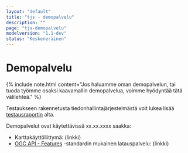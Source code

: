 ```yaml
---
layout: "default"
title: "tjs - demopalvelu"
description: ""
page: "tjs-demopalvelu"
modelversion: "1.1-dev"
status: "Keskeneräinen"
---
```

# Demopalvelu

{% include note.html content="Jos haluamme oman demopalvelun, tai tuoda työmme osaksi kaavamallin demopalvelua, voimme hyödyntää tätä välilehteä." %}

Testaukseen rakennetusta tiedonhallintajärjestelmästä voit lukea lisää [testausraportin](../../../projektit/tjs-tietomallit/testaus/) alta.

Demopalvelut ovat käytettävissä xx.xx.xxxx saakka:

* Karttakäyttöliittymä: (linkki)
* [OGC API - Features](https://www.ogc.org/standards/ogcapi-features) -standardin mukainen latauspalvelu: (linkki)



